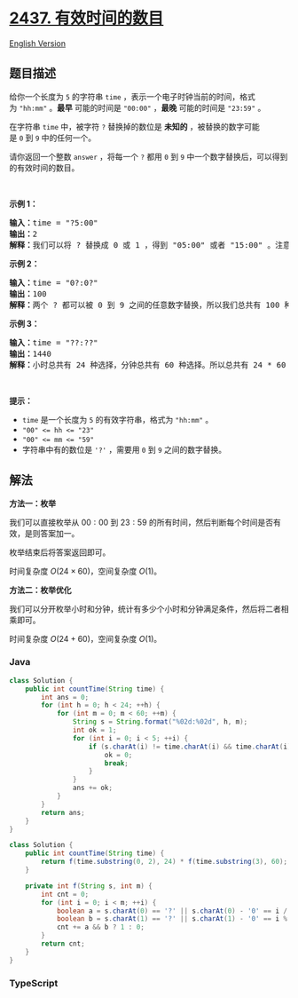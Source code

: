 # [2437. 有效时间的数目](https://leetcode.cn/problems/number-of-valid-clock-times)

[English Version](/solution/2400-2499/2437.Number%20of%20Valid%20Clock%20Times/README_EN.md)

## 题目描述

<!-- 这里写题目描述 -->

<p>给你一个长度为&nbsp;<code>5</code>&nbsp;的字符串&nbsp;<code>time</code>&nbsp;，表示一个电子时钟当前的时间，格式为&nbsp;<code>"hh:mm"</code>&nbsp;。<strong>最早</strong>&nbsp;可能的时间是&nbsp;<code>"00:00"</code>&nbsp;，<strong>最晚</strong>&nbsp;可能的时间是&nbsp;<code>"23:59"</code>&nbsp;。</p>

<p>在字符串&nbsp;<code>time</code>&nbsp;中，被字符&nbsp;<code>?</code>&nbsp;替换掉的数位是 <strong>未知的</strong>&nbsp;，被替换的数字可能是&nbsp;<code>0</code>&nbsp;到&nbsp;<code>9</code>&nbsp;中的任何一个。</p>

<p>请你返回一个整数<em>&nbsp;</em><code>answer</code>&nbsp;，将每一个 <code>?</code>&nbsp;都用<em>&nbsp;</em><code>0</code>&nbsp;到<em>&nbsp;</em><code>9</code>&nbsp;中一个数字替换后，可以得到的有效时间的数目。</p>

<p>&nbsp;</p>

<p><strong>示例 1：</strong></p>

<pre><b>输入：</b>time = "?5:00"
<b>输出：</b>2
<b>解释：</b>我们可以将 ? 替换成 0 或 1 ，得到 "05:00" 或者 "15:00" 。注意我们不能替换成 2 ，因为时间 "25:00" 是无效时间。所以我们有两个选择。
</pre>

<p><strong>示例 2：</strong></p>

<pre><b>输入：</b>time = "0?:0?"
<b>输出：</b>100
<b>解释：</b>两个 ? 都可以被 0 到 9 之间的任意数字替换，所以我们总共有 100 种选择。
</pre>

<p><strong>示例 3：</strong></p>

<pre><b>输入：</b>time = "??:??"
<b>输出：</b>1440
<b>解释：</b>小时总共有 24 种选择，分钟总共有 60 种选择。所以总共有 24 * 60 = 1440 种选择。
</pre>

<p>&nbsp;</p>

<p><strong>提示：</strong></p>

<ul>
	<li><code>time</code>&nbsp;是一个长度为 <code>5</code>&nbsp;的有效字符串，格式为&nbsp;<code>"hh:mm"</code>&nbsp;。</li>
	<li><code>"00" &lt;= hh &lt;= "23"</code></li>
	<li><code>"00" &lt;= mm &lt;= "59"</code></li>
	<li>字符串中有的数位是&nbsp;<code>'?'</code>&nbsp;，需要用&nbsp;<code>0</code>&nbsp;到&nbsp;<code>9</code>&nbsp;之间的数字替换。</li>
</ul>

## 解法

**方法一：枚举**

我们可以直接枚举从 $00:00$ 到 $23:59$ 的所有时间，然后判断每个时间是否有效，是则答案加一。

枚举结束后将答案返回即可。

时间复杂度 $O(24 \times 60)$，空间复杂度 $O(1)$。

**方法二：枚举优化**

我们可以分开枚举小时和分钟，统计有多少个小时和分钟满足条件，然后将二者相乘即可。

时间复杂度 $O(24 + 60)$，空间复杂度 $O(1)$。

### **Java**

```java
class Solution {
    public int countTime(String time) {
        int ans = 0;
        for (int h = 0; h < 24; ++h) {
            for (int m = 0; m < 60; ++m) {
                String s = String.format("%02d:%02d", h, m);
                int ok = 1;
                for (int i = 0; i < 5; ++i) {
                    if (s.charAt(i) != time.charAt(i) && time.charAt(i) != '?') {
                        ok = 0;
                        break;
                    }
                }
                ans += ok;
            }
        }
        return ans;
    }
}
```

```java
class Solution {
    public int countTime(String time) {
        return f(time.substring(0, 2), 24) * f(time.substring(3), 60);
    }

    private int f(String s, int m) {
        int cnt = 0;
        for (int i = 0; i < m; ++i) {
            boolean a = s.charAt(0) == '?' || s.charAt(0) - '0' == i / 10;
            boolean b = s.charAt(1) == '?' || s.charAt(1) - '0' == i % 10;
            cnt += a && b ? 1 : 0;
        }
        return cnt;
    }
}
```

### **TypeScript**
